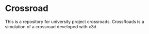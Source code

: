 # Crossroad
This is a repository for university project crossroads. CrossRoads is a simulation of a crossroad developed with x3d.  
